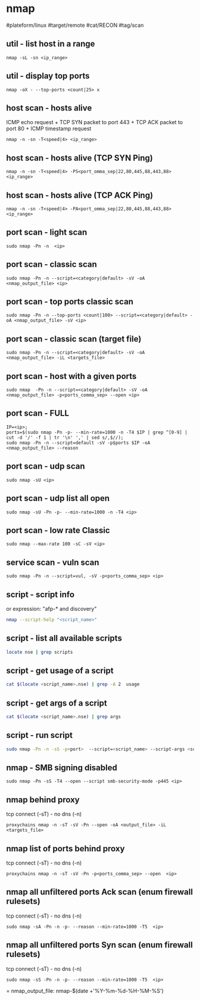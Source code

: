 # nmap

#plateform/linux #target/remote #cat/RECON #tag/scan

## util - list host in a range
```
nmap -sL -sn <ip_range>
```

## util - display top ports
```
nmap -oX - --top-ports <count|25> x
```


## host scan - hosts alive
ICMP echo request + TCP SYN packet to port 443 + TCP ACK packet to port 80 + ICMP timestamp request
```
nmap -n -sn -T<speed|4> <ip_range>
```

## host scan - hosts alive (TCP SYN Ping)
```
nmap -n -sn -T<speed|4> -PS<port_omma_sep|22,80,445,88,443,88> <ip_range>
```

## host scan - hosts alive (TCP ACK Ping)
```
nmap -n -sn -T<speed|4> -PA<port_omma_sep|22,80,445,88,443,88> <ip_range>
```

## port scan - light scan
```
sudo nmap -Pn -n  <ip>
```

## port scan - classic scan
```
sudo nmap -Pn -n --script=<category|default> -sV -oA <nmap_output_file> <ip>
```

## port scan - top ports classic scan 
```
sudo nmap -Pn -n --top-ports <count|100> --script=<category|default> -oA <nmap_output_file> -sV <ip>
```


## port scan - classic scan (target file)
```
sudo nmap -Pn -n --script=<category|default> -sV -oA <nmap_output_file> -iL <targets_file>
```

## port scan - host with a given ports
```
sudo nmap  -Pn -n --script=<category|default> -sV -oA <nmap_output_file> -p<ports_comma_sep> --open <ip>
```

## port scan - FULL
```
IP=<ip>;
ports=$(sudo nmap -Pn -p- --min-rate=1000 -n -T4 $IP | grep ^[0-9] | cut -d '/' -f 1 | tr '\n' ',' | sed s/,$//);
sudo nmap -Pn -n --script=default -sV -p$ports $IP -oA <nmap_output_file> --reason
```

## port scan - udp scan
```
sudo nmap -sU <ip>
```

## port scan - udp list all open 
```
sudo nmap -sU -Pn -p- --min-rate=1000 -n -T4 <ip>
```

## port scan - low rate Classic
```
sudo nmap --max-rate 100 -sC -sV <ip>
```

## service scan - vuln scan
```
sudo nmap -Pn -n --script=vul, -sV -p<ports_comma_sep> <ip>
```


## script - script info
or expression: "afp-* and discovery"
```bash
nmap --script-help "<script_name>"
```

## script - list all available scripts
```bash
locate nse | grep scripts
```

## script - get usage of a script
```bash
cat $(locate <script_name>.nse) | grep -A 2  usage
```

## script - get args of a script
```bash
cat $(locate <script_name>.nse) | grep args
```

## script - run script
```bash 
sudo nmap -Pn -n -sS -p<port>  --script=<script_name> --script-args <script_arg>=<value> <ip>  
```


## nmap - SMB signing disabled
```
sudo nmap -Pn -sS -T4 --open --script smb-security-mode -p445 <ip>
```

## nmap behind proxy 
tcp connect (-sT) - no dns (-n)
```
proxychains nmap -n -sT -sV -Pn --open -oA <output_file> -iL <targets_file>
```


## nmap list of ports behind proxy 
tcp connect (-sT) - no dns (-n)
```
proxychains nmap -n -sT -sV -Pn -p<ports_comma_sep> --open  <ip>
```

## nmap all unfiltered ports Ack scan (enum firewall rulesets) 
tcp connect (-sT) - no dns (-n)
```
sudo nmap -sA -Pn -n -p- --reason --min-rate=1000 -T5  <ip>
```


## nmap all unfiltered ports Syn scan (enum firewall rulesets) 
tcp connect (-sT) - no dns (-n)
```
sudo nmap -sS -Pn -n -p- --reason --min-rate=1000 -T5  <ip>
```




= nmap_output_file: nmap-$(date +'%Y-%m-%d-%H-%M-%S')